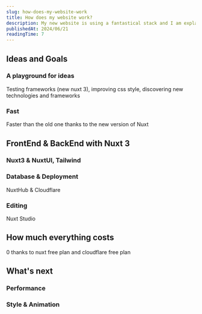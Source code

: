 ```yaml
---
slug: how-does-my-website-work
title: How does my website work?
description: My new website is using a fantastical stack and I am explaining how my playground works
publishedAt: 2024/06/21
readingTime: 7
---
```


## Ideas and Goals

### A playground for ideas

Testing frameworks (new nuxt 3), improving css style, discovering new technologies and frameworks

### Fast

Faster than the old one thanks to the new version of Nuxt

## FrontEnd & BackEnd with Nuxt 3

### Nuxt3 & NuxtUI, Tailwind

### Database & Deployment

NuxtHub & Cloudflare

### Editing

Nuxt Studio

## How much everything costs

0 thanks to nuxt free plan and cloudflare free plan

## What's next

### Performance

### Style & Animation
